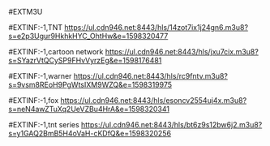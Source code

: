 #EXTM3U

#EXTINF:-1,TNT
https://ul.cdn946.net:8443/hls/14zot7ix1j24gn6.m3u8?s=e2p3Ugur9HkhkHYC_OhtHw&e=1598320477

#EXTINF:-1,cartoon network
https://ul.cdn946.net:8443/hls/jxu7cix.m3u8?s=SYazrVtQCySP9FHvVyrzEg&e=1598176481

#EXTINF:-1,warner
https://ul.cdn946.net:8443/hls/rc9fntv.m3u8?s=9vsm8REoH9PgWtsIXM9WZQ&e=1598319975

#EXTINF:-1,fox
https://ul.cdn946.net:8443/hls/esoncv2554uj4x.m3u8?s=neN4awZTuXq2UeVZBu4HrA&e=1598320341

#EXTINF:-1,tnt series
https://ul.cdn946.net:8443/hls/bt6z9s12bw6j2.m3u8?s=y1GAQ2BmB5H4oVaH-cKDfQ&e=1598320256
